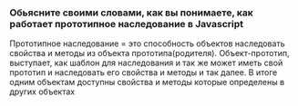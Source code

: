 ### Обьясните своими словами, как вы понимаете, как работает прототипное наследование в Javascript

Прототипное наследование = это способность объектов наследовать свойства и методы из объекта прототипа(родителя).
Объект-прототип, выступает, как шаблон для наследования и так же может иметь свой прототип и наследовать его свойства и методы и так далее. В итоге  одним объектам доступны свойства и методы которые определены в других объектах